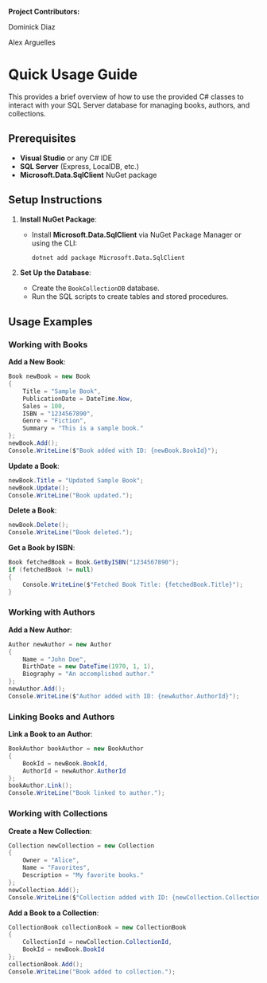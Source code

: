 **Project Contributors:**

Dominick Diaz

Alex Arguelles








# **Quick Usage Guide**

This provides a brief overview of how to use the provided C# classes to interact with your SQL Server database for managing books, authors, and collections. 

## **Prerequisites**

- **Visual Studio** or any C# IDE
- **SQL Server** (Express, LocalDB, etc.)
- **Microsoft.Data.SqlClient** NuGet package

## **Setup Instructions**

1. **Install NuGet Package**:

   - Install **Microsoft.Data.SqlClient** via NuGet Package Manager or using the CLI:

     ```bash
     dotnet add package Microsoft.Data.SqlClient
     ```

2. **Set Up the Database**:

   - Create the `BookCollectionDB` database.
   - Run the SQL scripts to create tables and stored procedures.


## **Usage Examples**

### **Working with Books**

**Add a New Book**:

```csharp
Book newBook = new Book
{
    Title = "Sample Book",
    PublicationDate = DateTime.Now,
    Sales = 100,
    ISBN = "1234567890",
    Genre = "Fiction",
    Summary = "This is a sample book."
};
newBook.Add();
Console.WriteLine($"Book added with ID: {newBook.BookId}");
```

**Update a Book**:

```csharp
newBook.Title = "Updated Sample Book";
newBook.Update();
Console.WriteLine("Book updated.");
```

**Delete a Book**:

```csharp
newBook.Delete();
Console.WriteLine("Book deleted.");
```

**Get a Book by ISBN**:

```csharp
Book fetchedBook = Book.GetByISBN("1234567890");
if (fetchedBook != null)
{
    Console.WriteLine($"Fetched Book Title: {fetchedBook.Title}");
}
```

### **Working with Authors**

**Add a New Author**:

```csharp
Author newAuthor = new Author
{
    Name = "John Doe",
    BirthDate = new DateTime(1970, 1, 1),
    Biography = "An accomplished author."
};
newAuthor.Add();
Console.WriteLine($"Author added with ID: {newAuthor.AuthorId}");
```

### **Linking Books and Authors**

**Link a Book to an Author**:

```csharp
BookAuthor bookAuthor = new BookAuthor
{
    BookId = newBook.BookId,
    AuthorId = newAuthor.AuthorId
};
bookAuthor.Link();
Console.WriteLine("Book linked to author.");
```

### **Working with Collections**

**Create a New Collection**:

```csharp
Collection newCollection = new Collection
{
    Owner = "Alice",
    Name = "Favorites",
    Description = "My favorite books."
};
newCollection.Add();
Console.WriteLine($"Collection added with ID: {newCollection.CollectionId}");
```

**Add a Book to a Collection**:

```csharp
CollectionBook collectionBook = new CollectionBook
{
    CollectionId = newCollection.CollectionId,
    BookId = newBook.BookId
};
collectionBook.Add();
Console.WriteLine("Book added to collection.");
```

